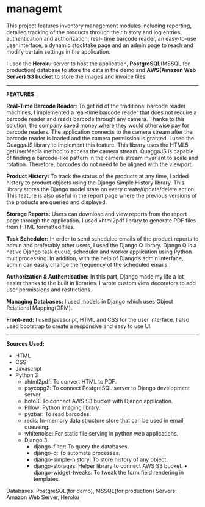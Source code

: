 # managemt

This project features inventory management modules including reporting, detailed tracking of the products through their history and log entries, authentication and authorization, real- time barcode reader, an easy-to-use user interface, a dynamic stocktake page and an admin page to reach and modify certain settings in the application. 

I used the <b>Heroku</b> server to host the application, <b>PostgreSQL</b>(MSSQL for production) database to store the data in the demo and <b>AWS(Amazon Web Server) S3 bucket</b> to store the images and invoice files.

<hr>

<b>FEATURES:</b>

<b>Real-Time Barcode Reader:</b> To get rid of the traditional barcode reader machines, I implemented a real-time barcode reader that does not require a barcode reader and reads barcode through any camera. Thanks to this solution, the company saved money where they would otherwise pay for barcode readers. The application connects to the camera stream after the barcode reader is loaded and the camera permission is granted. I used the QuaggaJS library to implement this feature. This library uses the HTML5 getUserMedia method to access the camera stream. QuaggaJS is capable of finding a barcode-like pattern in the camera stream invariant to scale and rotation. Therefore, barcodes do not need to be aligned with the viewport.

<b>Product History:</b> To track the status of the products at any time, I added history to product objects using the Django Simple History library. This library stores the Django model state on every create/update/delete action. This feature is also useful in the report page where the previous versions of the products are queried and displayed.

<b>Storage Reports:</b> Users can download and view reports from the report page through the application. I used xhtml2pdf library to generate PDF files from HTML formatted files.

<b>Task Scheduler:</b> In order to send scheduled emails of the product reports to admin and preferably other users, I used the Django Q library. Django Q is a native Django task queue, scheduler and worker application using Python multiprocessing. In addition, with the help of Django’s admin interface, admin can easily change the frequency of the scheduled emails.

<b>Authorization & Authentication:</b> In this part, Django made my life a lot easier thanks to the built in libraries. I wrote custom view decorators to add user permissions and restrictions.

<b>Managing Databases:</b> I used models in Django which uses Object Relational Mapping(ORM).

<b>Front-end:</b> I used javascript, HTML and CSS for the user interface. I also used bootstrap to create a responsive and easy to use UI.


<hr>
<b> Sources Used: </b>

* HTML
* CSS
* Javascript 
* Python 3
    * xhtml2pdf: To convert HTML to PDF.
    * psycopg2: To connect PostgreSQL server to Django development
      server.
    * boto3: To connect AWS S3 bucket with Django application.
    * Pillow: Python imaging library.
    * pyzbar: To read barcodes.
    * redis: In-memory data structure store that can be used in email
      queueing.
    * whitenoise: For static file serving in python web applications.
    * Django 3:
        * django-filter: To query the databases.
        * django-q: To automate processes.
        * django-simple-history: To store history of any object.
        * django-storages: Helper library to connect AWS S3 bucket. • django-widget-tweaks: To tweak the form field rendering in
        templates.
    
Databases: PostgreSQL(for demo), MSSQL(for production) Servers: Amazon Web Server, Heroku
